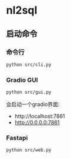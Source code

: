 # nl2sql

## 启动命令

### 命令行
```bash
python src/cli.py
```

### Gradio GUI
```bash
python src/gui.py
```
会启动一个gradio界面:
 - http://localhost:7861
 - http://0.0.0.0:7861

### Fastapi
```bash
python src/web.py
```